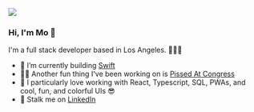 <p>
  <img src="https://drive.google.com/file/d/1g-Gvebur9alT_SdwAl_lg6RdNkJjfDOI/view"/>
</p>

### Hi, I'm Mo 👋

I'm a full stack developer based in Los Angeles. 👩🏻‍💻

- 🔭  I’m currently building [Swift](https://github.com/Andrea-Dispe/Swift-client)
- 💃🏻  Another fun thing I've been working on is [Pissed At Congress](https://github.com/ommwong/pissed-at-congress)
- 🌱  I particularly love working with React, Typescript, SQL, PWAs, and cool, fun, and colorful UIs 😎
- 👀  Stalk me on [LinkedIn](https://www.linkedin.com/in/mowong1/)

